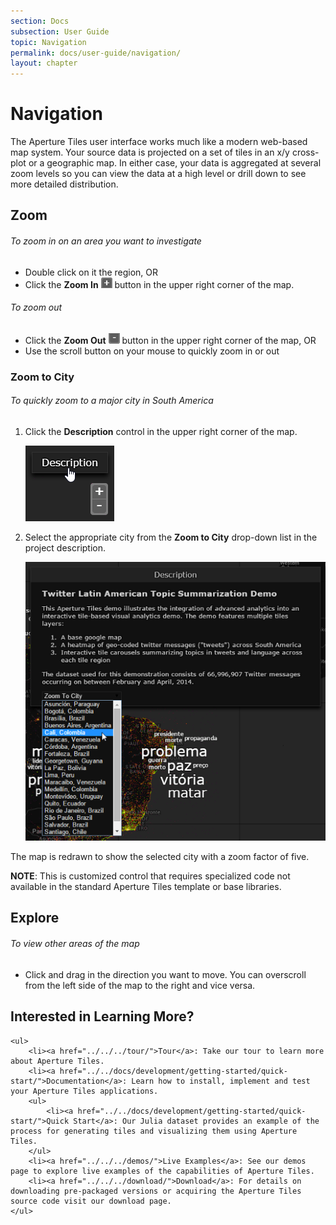 ```yaml
---
section: Docs
subsection: User Guide
topic: Navigation
permalink: docs/user-guide/navigation/
layout: chapter
---
```


# Navigation #

The Aperture Tiles user interface works much like a modern web-based map system. Your source data is projected on a set of tiles in an x/y cross-plot or a geographic map. In either case, your data is aggregated at several zoom levels so you can view the data at a high level or drill down to see more detailed distribution.

## <a name="zoom"></a> Zoom ##

<h6 class="procedure">To zoom in on an area you want to investigate</h6>

- Double click on it the region, OR 
- Click the **Zoom In** ![Zoom Out](../../../img/zoom-in.png) button in the upper right corner of the map.  

<h6 class="procedure">To zoom out</h6>

- Click the **Zoom Out** ![Zoom Out](../../../img/zoom-out.png) button in the upper right corner of the map, OR
- Use the scroll button on your mouse to quickly zoom in or out

### <a name="zoom-to-city"></a> Zoom to City ###

<h6 class="procedure">To quickly zoom to a major city in South America</h6>

1. Click the **Description** control in the upper right corner of the map.

	<img src="../../../img/description.png" class="screenshot" alt="Description" />

2. Select the appropriate city from the **Zoom to City** drop-down list in the project description.

	<img src="../../../img/zoom-to-city.png" class="screenshot" alt="Zoom to City" />

The map is redrawn to show the selected city with a zoom factor of five.

**NOTE**: This is customized control that requires specialized code not available in the standard Aperture Tiles template or base libraries.

## <a name="explore"></a> Explore ##

<h6 class="procedure">To view other areas of the map</h6>

- Click and drag in the direction you want to move. You can overscroll from the left side of the map to the right and vice versa.

<div class="git">
	<h2>Interested in Learning More?</h2>

	<ul>
		<li><a href="../../../tour/">Tour</a>: Take our tour to learn more about Aperture Tiles.
		<li><a href="../../docs/development/getting-started/quick-start/">Documentation</a>: Learn how to install, implement and test your Aperture Tiles applications.
		<ul>
			<li><a href="../../docs/development/getting-started/quick-start/">Quick Start</a>: Our Julia dataset provides an example of the process for generating tiles and visualizing them using Aperture Tiles.
		</ul>
		<li><a href="../../../demos/">Live Examples</a>: See our demos page to explore live examples of the capabilities of Aperture Tiles.
		<li><a href="../../../download/">Download</a>: For details on downloading pre-packaged versions or acquiring the Aperture Tiles source code visit our download page.
	</ul>
</div>